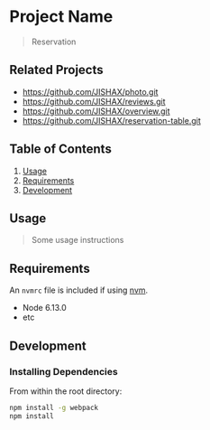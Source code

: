 # Project Name
  

> Reservation

## Related Projects

  - https://github.com/JISHAX/photo.git
  - https://github.com/JISHAX/reviews.git
  - https://github.com/JISHAX/overview.git
  - https://github.com/JISHAX/reservation-table.git




## Table of Contents

1. [Usage](#Usage)
1. [Requirements](#requirements)
1. [Development](#development)

## Usage

> Some usage instructions

## Requirements

An `nvmrc` file is included if using [nvm](https://github.com/creationix/nvm).

- Node 6.13.0
- etc

## Development

### Installing Dependencies

From within the root directory:

```sh
npm install -g webpack
npm install
```


